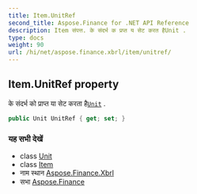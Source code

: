 ```yaml
---
title: Item.UnitRef
second_title: Aspose.Finance for .NET API Reference
description: Item संपत्त. के संदर्भ क प्रप्त य सेट करत हैUnit .
type: docs
weight: 90
url: /hi/net/aspose.finance.xbrl/item/unitref/
---
```

## Item.UnitRef property

के संदर्भ को प्राप्त या सेट करता है[`Unit`](../../unit/) .

```csharp
public Unit UnitRef { get; set; }
```

### यह सभी देखें

* class [Unit](../../unit/)
* class [Item](../)
* नाम स्थान [Aspose.Finance.Xbrl](../../item/)
* सभा [Aspose.Finance](../../../)


